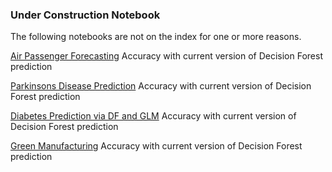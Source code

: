 ### Under Construction Notebook

The following notebooks are not on the index for one or more reasons.

[Air Passenger Forecasting](../UseCases/.Air_Passenger_Forecasting/Air_Passenger_Forecasting_SQL.ipynb)
Accuracy with current version of Decision Forest prediction

[Parkinsons Disease Prediction](../UseCases/.Parkinsons_Disease_Prediction/Parkinsons_Disease_Prediction_PY_SQL.ipynb)
Accuracy with current version of Decision Forest prediction

[Diabetes Prediction via DF and GLM](../UseCases/Diabetes_Prediction/.Diabetes_Prediction_via_DF_and_GLM_Python.ipynb)
Accuracy with current version of Decision Forest prediction

[Green Manufacturing](../UseCases/.Green_Manufacturing/Green_Manufacturing_PY_SQL.ipynb)
Accuracy with current version of Decision Forest prediction